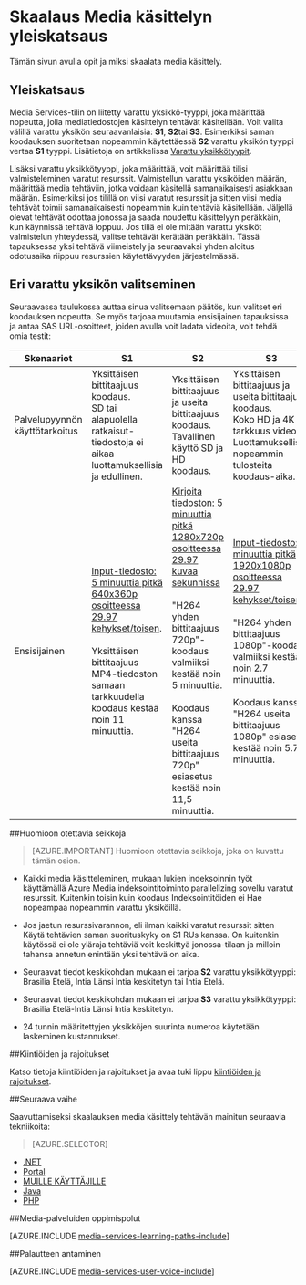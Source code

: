 <properties
    pageTitle="Skaalaus Media käsittelyn yleiskatsaus | Microsoft Azure"
    description="Tässä artikkelissa on yleiskatsaus skaalauksen Media käsittelyn Azure Media-palvelujen kanssa."
    services="media-services"
    documentationCenter=""
    authors="juliako"
    manager="erikre"
    editor=""/>

<tags
    ms.service="media-services"
    ms.workload="media"
    ms.tgt_pltfrm="na"
    ms.devlang="na"
    ms.topic="article"
    ms.date="08/29/2016"
    ms.author="juliako"/>


# <a name="scaling-media-processing-overview"></a>Skaalaus Media käsittelyn yleiskatsaus

Tämän sivun avulla opit ja miksi skaalata media käsittely. 

## <a name="overview"></a>Yleiskatsaus

Media Services-tilin on liitetty varattu yksikkö-tyyppi, joka määrittää nopeutta, jolla mediatiedostojen käsittelyn tehtävät käsitellään. Voit valita välillä varattu yksikön seuraavanlaisia: **S1**, **S2**tai **S3**. Esimerkiksi saman koodauksen suoritetaan nopeammin käytettäessä **S2** varattu yksikön tyyppi vertaa **S1** tyyppi. Lisätietoja on artikkelissa [Varattu yksikkötyypit](https://azure.microsoft.com/blog/high-speed-encoding-with-azure-media-services/).

Lisäksi varattu yksikkötyyppi, joka määrittää, voit määrittää tilisi valmisteleminen varatut resurssit. Valmistellun varattu yksiköiden määrän, määrittää media tehtäviin, jotka voidaan käsitellä samanaikaisesti asiakkaan määrän. Esimerkiksi jos tilillä on viisi varatut resurssit ja sitten viisi media tehtävät toimii samanaikaisesti nopeammin kuin tehtäviä käsitellään. Jäljellä olevat tehtävät odottaa jonossa ja saada noudettu käsittelyyn peräkkäin, kun käynnissä tehtävä loppuu. Jos tiliä ei ole mitään varattu yksiköt valmistelun yhteydessä, valitse tehtävät kerätään peräkkäin. Tässä tapauksessa yksi tehtävä viimeistely ja seuraavaksi yhden aloitus odotusaika riippuu resurssien käytettävyyden järjestelmässä.

## <a name="choosing-between-different-reserved-unit-types"></a>Eri varattu yksikön valitseminen

Seuraavassa taulukossa auttaa sinua valitsemaan päätös, kun valitset eri koodauksen nopeutta. Se myös tarjoaa muutamia ensisijainen tapauksissa ja antaa SAS URL-osoitteet, joiden avulla voit ladata videoita, voit tehdä omia testit:

Skenaariot|**S1**|**S2**|**S3**|
----------|------------|----------|------------
Palvelupyynnön käyttötarkoitus| Yksittäisen bittitaajuus koodaus. <br/>SD tai alapuolella ratkaisut-tiedostoja ei aikaa luottamuksellisia ja edullinen.|Yksittäisen bittitaajuus ja useita bittitaajuus koodaus.<br/>Tavallinen käyttö SD ja HD koodaus. |Yksittäisen bittitaajuus ja useita bittitaajuus koodaus.<br/>Koko HD ja 4K tarkkuus videot. Luottamuksellisia, nopeammin tulosteita koodaus-aika. 
Ensisijainen|[Input-tiedosto: 5 minuuttia pitkä 640x360p osoitteessa 29.97 kehykset/toisen](https://wamspartners.blob.core.windows.net/for-long-term-share/Whistler_5min_360p30.mp4?sr=c&si=AzureDotComReadOnly&sig=OY0TZ%2BP2jLK7vmcQsCTAWl33GIVCu67I02pgarkCTNw%3D).<br/><br/>Yksittäisen bittitaajuus MP4-tiedoston samaan tarkkuudella koodaus kestää noin 11 minuuttia.|[Kirjoita tiedoston: 5 minuuttia pitkä 1280x720p osoitteessa 29.97 kuvaa sekunnissa](https://wamspartners.blob.core.windows.net/for-long-term-share/Whistler_5min_720p30.mp4?sr=c&si=AzureDotComReadOnly&sig=OY0TZ%2BP2jLK7vmcQsCTAWl33GIVCu67I02pgarkCTNw%3D)<br/><br/>"H264 yhden bittitaajuus 720p"-koodaus valmiiksi kestää noin 5 minuuttia.<br/><br/>Koodaus kanssa "H264 useita bittitaajuus 720p" esiasetus kestää noin 11,5 minuuttia.|[Input-tiedosto: 5 minuuttia pitkä 1920x1080p osoitteessa 29.97 kehykset/toisen](https://wamspartners.blob.core.windows.net/for-long-term-share/Whistler_5min_1080p30.mp4?sr=c&si=AzureDotComReadOnly&sig=OY0TZ%2BP2jLK7vmcQsCTAWl33GIVCu67I02pgarkCTNw%3D). <br/><br/>"H264 yhden bittitaajuus 1080p"-koodaus valmiiksi kestää noin 2.7 minuuttia.<br/><br/>Koodaus kanssa "H264 useita bittitaajuus 1080p" esiasetus kestää noin 5.7 minuuttia.

##<a name="considerations"></a>Huomioon otettavia seikkoja

>[AZURE.IMPORTANT] Huomioon otettavia seikkoja, joka on kuvattu tämän osion.  

- Kaikki media käsitteleminen, mukaan lukien indeksoinnin työt käyttämällä Azure Media indeksointitoiminto parallelizing sovellu varatut resurssit.  Kuitenkin toisin kuin koodaus Indeksointitöiden ei Hae nopeampaa nopeammin varattu yksiköillä.

- Jos jaetun resurssivarannon, eli ilman kaikki varatut resurssit sitten Käytä tehtävien saman suorituskyky on S1 RUs kanssa. On kuitenkin käytössä ei ole yläraja tehtäviä voit keskittyä jonossa-tilaan ja milloin tahansa annetun enintään yksi tehtävä on aika.

- Seuraavat tiedot keskikohdan mukaan ei tarjoa **S2** varattu yksikkötyyppi: Brasilia Etelä, Intia Länsi Intia keskitetyn tai Intia Etelä.

- Seuraavat tiedot keskikohdan mukaan ei tarjoa **S3** varattu yksikkötyyppi: Brasilia Etelä-Intia Länsi Intia keskitetyn.

- 24 tunnin määritettyjen yksikköjen suurinta numeroa käytetään laskeminen kustannukset.


##<a name="quotas-and-limitations"></a>Kiintiöiden ja rajoitukset

Katso tietoja kiintiöiden ja rajoitukset ja avaa tuki lippu [kiintiöiden ja rajoitukset](media-services-quotas-and-limitations.md).

##<a name="next-step"></a>Seuraava vaihe

Saavuttamiseksi skaalauksen media käsittely tehtävän mainitun seuraavia tekniikoita: 

> [AZURE.SELECTOR]
- [.NET](media-services-dotnet-encoding-units.md)
- [Portal](media-services-portal-scale-media-processing.md)
- [MUILLE KÄYTTÄJILLE](https://msdn.microsoft.com/library/azure/dn859236.aspx)
- [Java](https://github.com/southworkscom/azure-sdk-for-media-services-java-samples)
- [PHP](https://github.com/Azure/azure-sdk-for-php/tree/master/examples/MediaServices)

##<a name="media-services-learning-paths"></a>Media-palveluiden oppimispolut

[AZURE.INCLUDE [media-services-learning-paths-include](../../includes/media-services-learning-paths-include.md)]

##<a name="provide-feedback"></a>Palautteen antaminen

[AZURE.INCLUDE [media-services-user-voice-include](../../includes/media-services-user-voice-include.md)]
